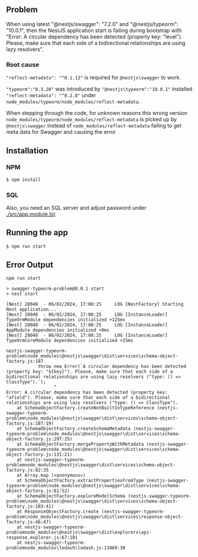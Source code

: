 
## Problem

When using latest "@nestjs/swagger": "7.2.0" and  "@nestjs/typeorm": "10.0.1", then the  NestJS application start is failing during bootstrap with "Error: A circular dependency has been detected (property key: "level"). Please, make sure that each side of a bidirectional relationships are using lazy resolvers". 
 
### Root cause
 `"reflect-metadata": "^0.1.13"` is required for `@nestjs\swagger` to work. 
 
 `"typeorm":"0.3.20"` was introduced by `"@nestjs\typeorm":"10.0.1"` installed `"reflect-metadata": "^0.2.0"` under `node_modules/typeorm/node_modules/reflect-metadata`. 
 
 When stepping through the code, for unknown reasons this wrong version `node_modules/typeorm/node_modules/reflect-metadata` is picked up by `@nestjs\swagger` instead of `node_modules/reflect-metadata` failing to get meta data for Swagger and causing the error 

## Installation

### NPM
```bash
$ npm install
```

### SQL
Also, you need an SQL server and adjust password under [./src/app.module.ts)](./src/app.module.ts)

## Running the app

```bash
$ npm run start
```


## Error Output
```
npm run start

> swagger-typeorm-problem@0.0.1 start
> nest start

[Nest] 28048  - 06/02/2024, 17:08:25     LOG [NestFactory] Starting Nest application...
[Nest] 28048  - 06/02/2024, 17:08:25     LOG [InstanceLoader] TypeOrmModule dependencies initialized +125ms
[Nest] 28048  - 06/02/2024, 17:08:25     LOG [InstanceLoader] AppModule dependencies initialized +0ms
[Nest] 28048  - 06/02/2024, 17:08:25     LOG [InstanceLoader] TypeOrmCoreModule dependencies initialized +25ms

nestjs-swagger-typeorm-problem\node_modules\@nestjs\swagger\dist\services\schema-object-factory.js:187
            throw new Error(`A circular dependency has been detected (property key: "${key}"). Please, make sure that each side of a bidirectional relationships are using lazy resolvers ("type: () => ClassType").`);
                  ^
Error: A circular dependency has been detected (property key: "afield"). Please, make sure that each side of a bidirectional relationships are using lazy resolvers ("type: () => ClassType").
    at SchemaObjectFactory.createNotBuiltInTypeReference (nestjs-swagger-typeorm-problem\node_modules\@nestjs\swagger\dist\services\schema-object-factory.js:187:19)
    at SchemaObjectFactory.createSchemaMetadata (nestjs-swagger-typeorm-problem\node_modules\@nestjs\swagger\dist\services\schema-object-factory.js:297:25)
    at SchemaObjectFactory.mergePropertyWithMetadata (nestjs-swagger-typeorm-problem\node_modules\@nestjs\swagger\dist\services\schema-object-factory.js:131:21)
    at nestjs-swagger-typeorm-problemnode_modules\@nestjs\swagger\dist\services\schema-object-factory.js:82:35
    at Array.map (<anonymous>)
    at SchemaObjectFactory.extractPropertiesFromType (nestjs-swagger-typeorm-problem\node_modules\@nestjs\swagger\dist\services\schema-object-factory.js:81:52)
    at SchemaObjectFactory.exploreModelSchema (nestjs-swagger-typeorm-problem\node_modules\@nestjs\swagger\dist\services\schema-object-factory.js:103:41)
    at ResponseObjectFactory.create (nestjs-swagger-typeorm-problem\node_modules\@nestjs\swagger\dist\services\response-object-factory.js:46:47)
    at nestjs-swagger-typeorm-problemnode_modules\@nestjs\swagger\dist\explorers\api-response.explorer.js:67:101
    at nestjs-swagger-typeorm-problemnode_modules\lodash\lodash.js:13469:38

```

